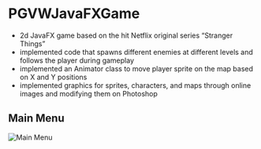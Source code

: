 # PGVWJavaFXGame

* 2d JavaFX game based on the hit Netflix original series “Stranger Things”
* implemented code that spawns different enemies at different levels and follows the player during gameplay
* implemented an Animator class to move player sprite on the map based on X and Y positions
* implemented graphics for sprites, characters, and maps through online images and modifying them on Photoshop

## Main Menu
![Main Menu]()
